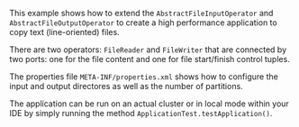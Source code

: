This example shows how to extend the `AbstractFileInputOperator` and `AbstractFileOutputOperator`
to create a high performance application to copy text (line-oriented) files.

There are two operators: `FileReader` and `FileWriter` that are connected by two ports: one for
the file content and one for file start/finish control tuples.

The properties file `META-INF/properties.xml` shows how to configure the input and output
directores as well as the number of partitions.

The application can be run on an actual cluster or in local mode within your IDE by
simply running the method `ApplicationTest.testApplication()`.
